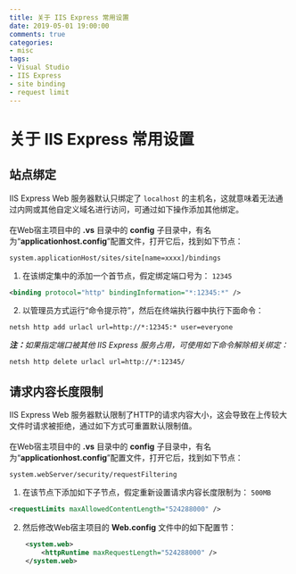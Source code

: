 ```yaml
---
title: 关于 IIS Express 常用设置
date: 2019-05-01 19:00:00
comments: true
categories:
- misc
tags:
- Visual Studio
- IIS Express
- site binding
- request limit
---
```


# 关于 IIS Express 常用设置

<a name="site-binding"></a>
## 站点绑定
IIS Express Web 服务器默认只绑定了 `localhost` 的主机名，这就意味着无法通过内网或其他自定义域名进行访问，可通过如下操作添加其他绑定。<br />
<br />在Web宿主项目中的 **.vs** 目录中的 **config** 子目录中，有名为“**applicationhost.config**”配置文件，打开它后，找到如下节点：

```
system.applicationHost/sites/site[name=xxxx]/bindings
```

1. 在该绑定集中的添加一个首节点，假定绑定端口号为： `12345`

```xml
<binding protocol="http" bindingInformation="*:12345:*" />
```

2. 以管理员方式运行“命令提示符”，然后在终端执行器中执行下面命令：

```shell
netsh http add urlacl url=http://*:12345:* user=everyone
```

**_注：_**_如果指定端口被其他 IIS Express 服务占用，可使用如下命令解除相关绑定：_

```shell
netsh http delete urlacl url=http://*:12345/
```

<a name="request-limit"></a>
## 请求内容长度限制
IIS Express Web 服务器默认限制了HTTP的请求内容大小，这会导致在上传较大文件时请求被拒绝，通过如下方式可重置默认限制值。<br />
<br />在Web宿主项目中的 **.vs** 目录中的 **config** 子目录中，有名为“**applicationhost.config**”配置文件，打开它后，找到如下节点：

```
system.webServer/security/requestFiltering
```

1. 在该节点下添加如下子节点，假定重新设置请求内容长度限制为： `500MB`

```xml
<requestLimits maxAllowedContentLength="524288000" />
```

2. 然后修改Web宿主项目的 **Web.config** 文件中的如下配置节：

```xml
	<system.web>
		<httpRuntime maxRequestLength="524288000" />
	</system.web>
```
